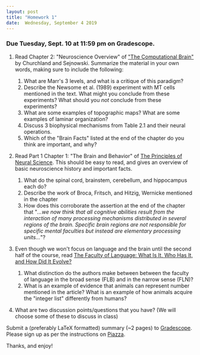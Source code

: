 ```yaml
---
layout: post
title: "Homework 1"
date:  Wednesday, September 4 2019
---
```



### Due Tuesday, Sept. 10 at 11:59 pm on Gradescope. 



1. Read Chapter 2: "Neuroscience Overview" of ["The Computational Brain"](https://mitpress-universitypressscholarship-com.ezproxy.cul.columbia.edu/view/10.7551/mitpress/9780262533393.001.0001/upso-9780262533393) by Churchland and Sejnowski. Summarize the material in your own words, making sure to include the following: 
    1. What are Marr's 3 levels, and what is a critique of this paradigm?
    2. Describe the Newsome et al. (1989) experiment with MT cells mentioned in the text. What might you conclude from these experiments? What should you _not_ conclude from these experiments?
    3. What are some examples of topographic maps? What are some examples of laminar organization?
    4. Discuss 3 biophysical mechanisms from Table 2.1 and their neural operations.
    5. Which of the "Brain Facts" listed at the end of the chapter do you think are important, and why?
    
2. Read Part 1 Chapter 1: "The Brain and Behavior" of [The Principles of Neural Science](https://neurology.mhmedical.com/book.aspx?bookid=1049#59138619). This should be easy to read, and gives an overview of basic neuroscience history and important facts.
    1. What do the spinal cord, brainstem, cerebellum, and hippocampus each do?
    2. Describe the work of Broca, Fritsch, and Hitzig, Wernicke mentioned in the chapter
    3. How does this corroborate the assertion at the end of the chapter that "_...we now think that all cognitive abilities result from the interaction of many processing mechanisms distributed in several regions of the brain. Specific brain regions are not responsible for specific mental faculties but instead are elementary processing units..._"? 

3. Even though we won't focus on language and the brain until the second half of the course, read [The Faculty of Language: What Is It, Who Has It, and How Did It Evolve?](https://science.sciencemag.org/content/298/5598/1569)
    1. What distinction do the authors make between between the faculty of language in the broad sense (FLB) and in the narrow sense (FLN)?
    2. What is an example of evidence that animals can represent number mentioned in the article? What is an example of how animals acquire the "integer list" differently from humans?

4. What are two discussion points/questions that you have? (We will choose some of these to discuss in class)

Submit a (preferably LaTeX formatted) summary (~2 pages) to [Gradescope](https://www.gradescope.com/courses/61715). Please sign up as per the instructions on [Piazza](https://piazza.com/class/k05kpw05z1ant). 

Thanks, and enjoy!
